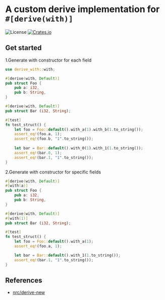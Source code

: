 # A custom derive implementation for `#[derive(with)]`
![License](https://img.shields.io/badge/license-MIT-blue.svg)
[![Crates.io](https://img.shields.io/crates/v/derive-with.svg)](https://crates.io/crates/derive-with)

## Get started

1.Generate with constructor for each field
```rust
use derive_with::with;

#[derive(with, Default)]
pub struct Foo {
    pub a: i32,
    pub b: String,
}

#[derive(with, Default)]
pub struct Bar (i32, String);

#[test]
fn test_struct() {
    let foo = Foo::default().with_a(1).with_b(1.to_string());
    assert_eq!(foo.a, 1);
    assert_eq!(foo.b, "1".to_string());
    
    let bar = Bar::default().with_0(1).with_1(1.to_string());
    assert_eq!(bar.0, 1);
    assert_eq!(bar.1, "1".to_string());
}
```

2.Generate with constructor for specific fields
```rust
#[derive(with, Default)]
#[with(a)]
pub struct Foo {
    pub a: i32,
    pub b: String,
}

#[derive(with, Default)]
#[with(1)]
pub struct Bar (i32, String);

#[test]
fn test_struct() {
    let foo = Foo::default().with_a(1);
    assert_eq!(foo.a, 1);

    let bar = Bar::default().with_1(1.to_string());
    assert_eq!(bar.1, "1".to_string());
}
```

## References
- [nrc/derive-new](https://github.com/nrc/derive-new)